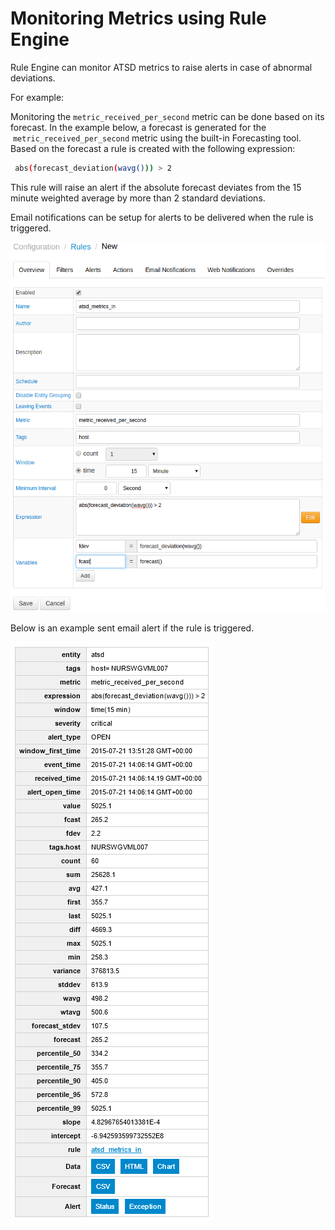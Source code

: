 # Monitoring Metrics using Rule Engine

Rule Engine can monitor ATSD metrics to raise alerts in case of abnormal
deviations.

For example:

Monitoring the `metric_received_per_second` metric can be done based on
its forecast. In the example below, a forecast is generated for the
 `metric_received_per_second` metric using the built-in Forecasting
tool. Based on the forecast a rule is created with the following
expression:

```sh
 abs(forecast_deviation(wavg())) > 2
```

This rule will raise an alert if the absolute forecast deviates from the
15 minute weighted average by more than 2 standard deviations.

Email notifications can be setup for alerts to be delivered when the rule is triggered.

![](images/rule_engine_atsd_jmx.png "rule_engine_atsd_jmx")

Below is an example sent email alert if the rule is triggered.

![](images/alert_message_email.png "alert_message_email")

